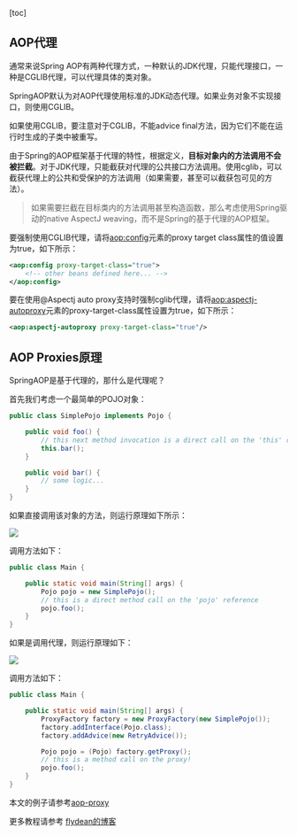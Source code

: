[toc]

## AOP代理

通常来说Spring AOP有两种代理方式，一种默认的JDK代理，只能代理接口，一种是CGLIB代理，可以代理具体的类对象。

SpringAOP默认为对AOP代理使用标准的JDK动态代理。如果业务对象不实现接口，则使用CGLIB。

如果使用CGLIB，要注意对于CGLIB，不能advice final方法，因为它们不能在运行时生成的子类中被重写。

由于Spring的AOP框架基于代理的特性，根据定义，**目标对象内的方法调用不会被拦截**。对于JDK代理，只能截获对代理的公共接口方法调用。使用cglib，可以截获代理上的公共和受保护的方法调用（如果需要，甚至可以截获包可见的方法）。

>如果需要拦截在目标类内的方法调用甚至构造函数，那么考虑使用Spring驱动的native AspectJ weaving，而不是Spring的基于代理的AOP框架。

要强制使用CGLIB代理，请将<aop:config>元素的proxy target class属性的值设置为true，如下所示：

~~~xml
<aop:config proxy-target-class="true">
    <!-- other beans defined here... -->
</aop:config>
~~~

要在使用@Aspectj auto proxy支持时强制cglib代理，请将<aop:aspectj-autoproxy>元素的proxy-target-class属性设置为true，如下所示：

~~~xml
<aop:aspectj-autoproxy proxy-target-class="true"/>
~~~

## AOP Proxies原理

SpringAOP是基于代理的，那什么是代理呢？

首先我们考虑一个最简单的POJO对象：

~~~java
public class SimplePojo implements Pojo {

    public void foo() {
        // this next method invocation is a direct call on the 'this' reference
        this.bar();
    }

    public void bar() {
        // some logic...
    }
}
~~~

如果直接调用该对象的方法，则运行原理如下所示：

![](https://docs.spring.io/spring/docs/5.1.8.RELEASE/spring-framework-reference/images/aop-proxy-plain-pojo-call.png)

调用方法如下：

~~~java
public class Main {

    public static void main(String[] args) {
        Pojo pojo = new SimplePojo();
        // this is a direct method call on the 'pojo' reference
        pojo.foo();
    }
}
~~~

如果是调用代理，则运行原理如下：

![](https://docs.spring.io/spring/docs/5.1.8.RELEASE/spring-framework-reference/images/aop-proxy-call.png)

调用方法如下：

~~~java
public class Main {

    public static void main(String[] args) {
        ProxyFactory factory = new ProxyFactory(new SimplePojo());
        factory.addInterface(Pojo.class);
        factory.addAdvice(new RetryAdvice());

        Pojo pojo = (Pojo) factory.getProxy();
        // this is a method call on the proxy!
        pojo.foo();
    }
}
~~~

本文的例子请参考[aop-proxy](https://github.com/ddean2009/spring5-core-workshop)


更多教程请参考 [flydean的博客](http://www.flydean.com/spring5-aop-proxy/)